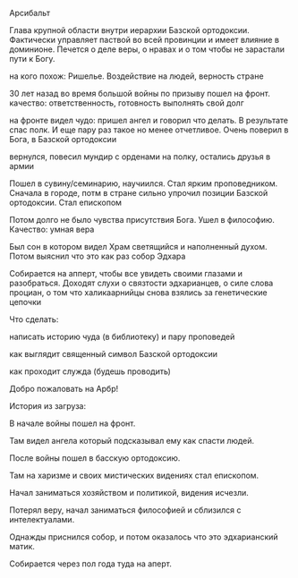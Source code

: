 Арсибальт

Глава крупной области внутри иерархии Базской ортодоксии. Фактически управляет паствой во всей провинции и имеет влияние в доминионе. Печется о деле веры, о нравах и о том чтобы не зарастали пути к Богу. 

на кого похож: Ришелье. Воздействие на людей, верность стране

30 лет назад во время большой войны по призыву пошел на фронт. качество: ответственность, готовность выполнять свой долг

на фронте видел чудо: пришел ангел и говорил что делать. В результате спас полк. И еще пару раз такое но менее отчетливое. Очень поверил в Бога, в Базской ортодоксии

вернулся, повесил мундир с орденами на полку, остались друзья в армии

Пошел в сувину/семинарию, научиился. Стал ярким проповедником. Сначала в городе, потм в стране сильно упрочил позиции Базской ортодоксии. Стал епископом

Потом долго не было чувства присутствия Бога. Ушел в философию. Качество: умная вера

Был сон в котором видел Храм светящийся и наполненный духом. Потом выяснил что это как раз собор Эдхара

Собирается на апперт, чтобы все увидеть своими глазами и разобраться. Доходят слухи о связтости эдхарианцев, о силе слова проциан, о том что халикаарнийцы снова взялись за генетические цепочки

  

Что сделать:

написать историю чуда (в библиотеку) и пару проповедей

как выглядит священный символ Базской ортодоксии

как проходит служда (будешь проводить)

Добро пожаловать на Арбр!

  

История из загруза:

В начале войны пошел на фронт.

Там видел ангела который подсказывал ему как спасти людей.

После войны пошел в басскую ортодоксию.

Там на харизме и своих мистических видениях стал епископом.

Начал заниматься хозяйством и политикой, видения исчезли.

Потерял веру, начал заниматься философией и сблизился с интелектуалами.

Однажды приснился собор, и потом оказалось что это эдхарианский матик.

Собирается через пол года туда на аперт.
